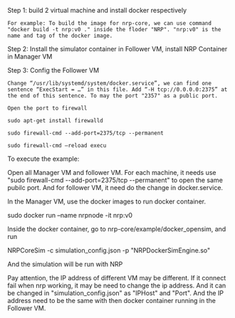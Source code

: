 Step 1: build 2 virtual machine and install docker respectively

	For example: To build the image for nrp-core, we can use command "docker build -t nrp:v0 ." inside the floder "NRP". "nrp:v0" is the name and tag of the docker image.

Step 2: Install the simulator container in Follower VM, install NRP Container in Manager VM

Step 3: Config the  Follower  VM

	Change “/usr/lib/systemd/system/docker.service”, we can find one sentence “ExecStart = …” in this file. Add “-H tcp://0.0.0.0:2375” at the end of this sentence. To may the port "2357" as a public port.
	
	Open the port to firewall
	
	sudo apt-get install firewalld
	
	sudo firewall-cmd --add-port=2375/tcp --permanent
	
	sudo firewall-cmd –reload execu

To execute the example:

Open all Manager VM and follower VM. For each machine, it needs use "sudo firewall-cmd --add-port=2375/tcp --permanent" to open the same pubilc port. And for follower VM, it need do the change in docker.service.

In the Manager VM, use the docker images to run docker container. 

sudo docker run –name nrpnode -it nrp:v0

Inside the docker container, go to nrp-core/example/docker_opensim, and run

NRPCoreSim -c simulation_config.json -p "NRPDockerSimEngine.so"

And the simulation will be run with NRP

Pay attention, the IP address of different VM may be different. If it connect fail when nrp working, it may be need to change the ip address. And it can be changed in "simulation_config.json" as "IPHost" and "Port". And the IP address need to be the same with then  docker container running in the Follower VM.
